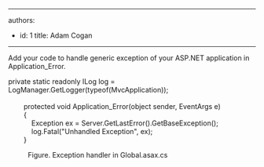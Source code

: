 

---
authors:
  - id: 1
    title: Adam Cogan
---




<span class='intro'> Add your code to handle generic exception of your ASP.NET application in Application_Error.<br> </span>

<p class="ssw15-rteElement-CodeArea">​​private static readonly ILog log = LogManager.GetLogger(typeof(MvcApplication));<br><br>&#160;&#160;&#160;&#160;&#160;&#160;&#160; protected void Application_Error(object sender, EventArgs e)<br>&#160;&#160;&#160;&#160;&#160;&#160;&#160; &#123;<br>&#160;&#160;&#160;&#160;&#160;&#160;&#160;&#160;&#160;&#160;&#160; Exception ex = Server.GetLastError().GetBaseException();<br>&#160;&#160;&#160;&#160;&#160;&#160;&#160;&#160;&#160;&#160;&#160; log.Fatal(&quot;Unhandled Exception&quot;, ex);<br>&#160;&#160;&#160;&#160;&#160;&#160;&#160; &#125;</p><dd class="ssw15-rteElement-FigureNormal">​Figure. Exception handler in Global.asax.cs​<br></dd>


